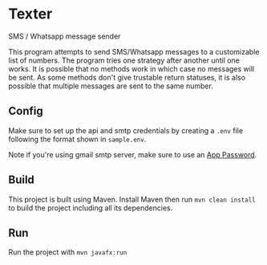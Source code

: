 # Texter
SMS / Whatsapp message sender

This program attempts to send SMS/Whatsapp messages to a customizable list of numbers. The program tries one strategy after another until one works. It is possible that no methods work in which case no messages will be sent. As some methods don't give trustable return statuses, it is also possible that multiple messages are sent to the same number.

## Config
Make sure to set up the api and smtp credentials by creating a `.env` file following the format shown in `sample.env`.

Note if you're using gmail smtp server, make sure to use an [App Password](https://support.google.com/accounts/answer/185833?visit_id=638937894688490087-1800703100&p=InvalidSecondFactor&rd=1).

## Build
This project is built using Maven. Install Maven then run `mvn clean install` to build the project including all its dependencies.

## Run
Run the project with `mvn javafx:run`
